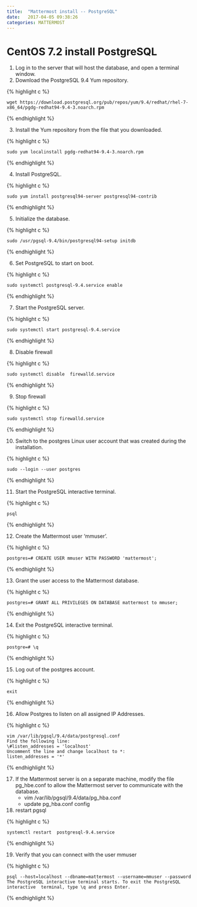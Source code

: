 ```yaml
---
title:  "Mattermost install -- PostgreSQL"
date:   2017-04-05 09:38:26
categories: MATTERMOST
---
```


# CentOS 7.2 install PostgreSQL

1. Log in to the server that will host the database, and open a terminal window.
2. Download the PostgreSQL 9.4 Yum repository.

{% highlight c %}

	wget https://download.postgresql.org/pub/repos/yum/9.4/redhat/rhel-7-x86_64/pgdg-redhat94-9.4-3.noarch.rpm

{% endhighlight %}

3. Install the Yum repository from the file that you downloaded.

{% highlight c %}

  	sudo yum localinstall pgdg-redhat94-9.4-3.noarch.rpm

{% endhighlight %}

4. Install PostgreSQL.

{% highlight c %}

  	sudo yum install postgresql94-server postgresql94-contrib

{% endhighlight %}

5. Initialize the database.

{% highlight c %}

  	sudo /usr/pgsql-9.4/bin/postgresql94-setup initdb

{% endhighlight %}

6. Set PostgreSQL to start on boot.

{% highlight c %}

  	sudo systemctl postgresql-9.4.service enable

{% endhighlight %}

7. Start the PostgreSQL server.

{% highlight c %}

  	sudo systemctl start postgresql-9.4.service

{% endhighlight %}

8. Disable firewall

{% highlight c %}

  	sudo systemctl disable  firewalld.service

{% endhighlight %}

9. Stop firewall

{% highlight c %}

  	sudo systemctl stop firewalld.service

{% endhighlight %}

10. Switch to the postgres Linux user account that was created during the installation.

{% highlight c %}

  	sudo --login --user postgres

{% endhighlight %}

11.	Start the PostgreSQL interactive terminal.

{% highlight c %}

  	psql

{% endhighlight %}

12.	Create the Mattermost user ‘mmuser’.

{% highlight c %}

  	postgres=# CREATE USER mmuser WITH PASSWORD 'mattermost';

{% endhighlight %}

13.	Grant the user access to the Mattermost database.

{% highlight c %}

	postgres=# GRANT ALL PRIVILEGES ON DATABASE mattermost to mmuser;

{% endhighlight %}

14.	Exit the PostgreSQL interactive terminal.

{% highlight c %}

	postgre=# \q

{% endhighlight %}

15.	Log out of the postgres account.

{% highlight c %}

	exit

{% endhighlight %}

16. Allow Postgres to listen on all assigned IP Addresses.

{% highlight c %}

	vim /var/lib/pgsql/9.4/data/postgresql.conf
    Find the following line:
	\#listen_addresses = 'localhost'
	Uncomment the line and change localhost to *:
	listen_addresses = '*'

{% endhighlight %}

17. If the Mattermost server is on a separate machine, modify the file pg_hbe.conf to allow the Mattermost server to communicate with the database.
	- vim /var/lib/pgsql/9.4/data/pg_hba.conf
	- update pg_hba.conf config
18. restart pgsql

{% highlight c %}

	systemctl restart  postgresql-9.4.service

{% endhighlight %}

19. Verify that you can connect with the user mmuser
	
{% highlight c %}

	psql --host=localhost --dbname=mattermost --username=mmuser --password
	The PostgreSQL interactive terminal starts. To exit the PostgreSQL interactive 	terminal, type \q and press Enter.

{% endhighlight %}